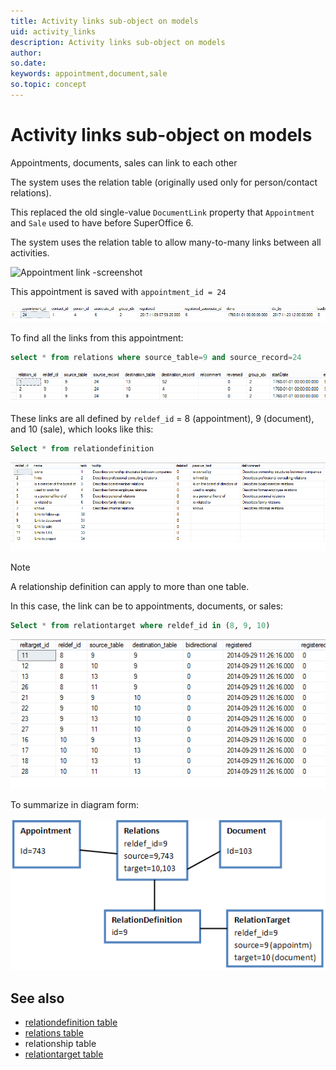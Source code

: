 ```yaml
---
title: Activity links sub-object on models
uid: activity_links
description: Activity links sub-object on models
author:
so.date:
keywords: appointment,document,sale
so.topic: concept
---
```


# Activity links sub-object on models

Appointments, documents, sales can link to each other

The system uses the relation table (originally used only for person/contact relations).

This replaced the old single-value `DocumentLink` property that `Appointment` and `Sale` used to have before SuperOffice 6.

The system uses the relation table to allow many-to-many links between all activities.

![Appointment link -screenshot][img1]

This appointment is saved with `appointment_id = 24`

![x][img2]

To find all the links from this appointment:

```SQL
select * from relations where source_table=9 and source_record=24
```

![x][img3]

These links are all defined by `reldef_id` = 8 (appointment), 9 (document), and 10 (sale), which looks like this:

```SQL
Select * from relationdefinition
```

![x][img4]

> [!NOTE]
> A relationship definition can apply to more than one table.

In this case, the link can be to appointments, documents, or sales:

```SQL
Select * from relationtarget where reldef_id in (8, 9, 10)
```

![x][img5]

To summarize in diagram form:

![x][img6]

## See also

* [relationdefinition table][1]
* [relations table][2]
* relationship table
* [relationtarget table][4]

<!-- Referenced links -->
[1]: ../../../database/tables/relationdefinition.md
[2]: ../../../database/tables/relations.md
[4]: ../../../database/tables/relationtarget.md

<!-- Referenced images -->
[img1]: ../../sales/saint/entity/media/sale-apt-link.png
[img2]: media/links-appointment-record.png
[img3]: media/links-relations.png
[img4]: media/links-reldeflist.png
[img5]: media/links-reldef.png
[img6]: media/link-diagram.png
